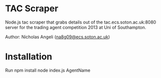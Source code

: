 TAC Scraper
========

Node.js tac scraper that grabs details out of the tac.ecs.soton.ac.uk:8080 server for the trading agent competition 2013 at Uni of Southampton. 

Author: Nicholas Angeli (na8g09@ecs.soton.ac.uk)

Installation
============

Run
    npm install
	node index.js AgentName
